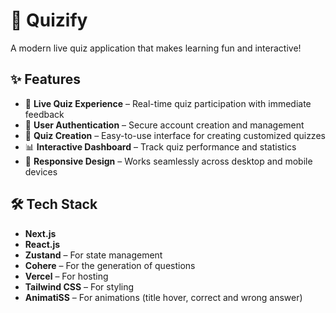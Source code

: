# 🎯 Quizify

A modern live quiz application that makes learning fun and interactive!

## ✨ Features

- 🔴 **Live Quiz Experience** – Real-time quiz participation with immediate feedback  
- 🔐 **User Authentication** – Secure account creation and management  
- 📝 **Quiz Creation** – Easy-to-use interface for creating customized quizzes  
- 📊 **Interactive Dashboard** – Track quiz performance and statistics  
- 📱 **Responsive Design** – Works seamlessly across desktop and mobile devices  

## 🛠️ Tech Stack

- **Next.js**  
- **React.js**  
- **Zustand** – For state management  
- **Cohere** – For the generation of questions  
- **Vercel** – For hosting  
- **Tailwind CSS** – For styling  
- **AnimatiSS** – For animations (title hover, correct and wrong answer)  


